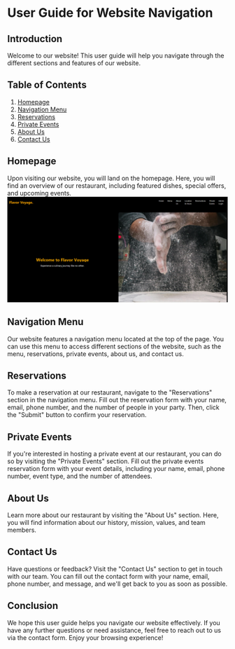 # User Guide for Website Navigation

## Introduction
Welcome to our website! This user guide will help you navigate through the different sections and features of our website.

## Table of Contents
1. [Homepage](#homepage)
2. [Navigation Menu](#navigation-menu)
3. [Reservations](#reservations)
4. [Private Events](#private-events)
5. [About Us](#about-us)
6. [Contact Us](#contact-us)

## Homepage
Upon visiting our website, you will land on the homepage. Here, you will find an overview of our restaurant, including featured dishes, special offers, and upcoming events.
![Homepage Image](../images/home-page-desktop.png)

## Navigation Menu
Our website features a navigation menu located at the top of the page. You can use this menu to access different sections of the website, such as the menu, reservations, private events, about us, and contact us.

## Reservations
To make a reservation at our restaurant, navigate to the "Reservations" section in the navigation menu. Fill out the reservation form with your name, email, phone number, and the number of people in your party. Then, click the "Submit" button to confirm your reservation.

## Private Events
If you're interested in hosting a private event at our restaurant, you can do so by visiting the "Private Events" section. Fill out the private events reservation form with your event details, including your name, email, phone number, event type, and the number of attendees.

## About Us
Learn more about our restaurant by visiting the "About Us" section. Here, you will find information about our history, mission, values, and team members.

## Contact Us
Have questions or feedback? Visit the "Contact Us" section to get in touch with our team. You can fill out the contact form with your name, email, phone number, and message, and we'll get back to you as soon as possible.

## Conclusion
We hope this user guide helps you navigate our website effectively. If you have any further questions or need assistance, feel free to reach out to us via the contact form. Enjoy your browsing experience!
